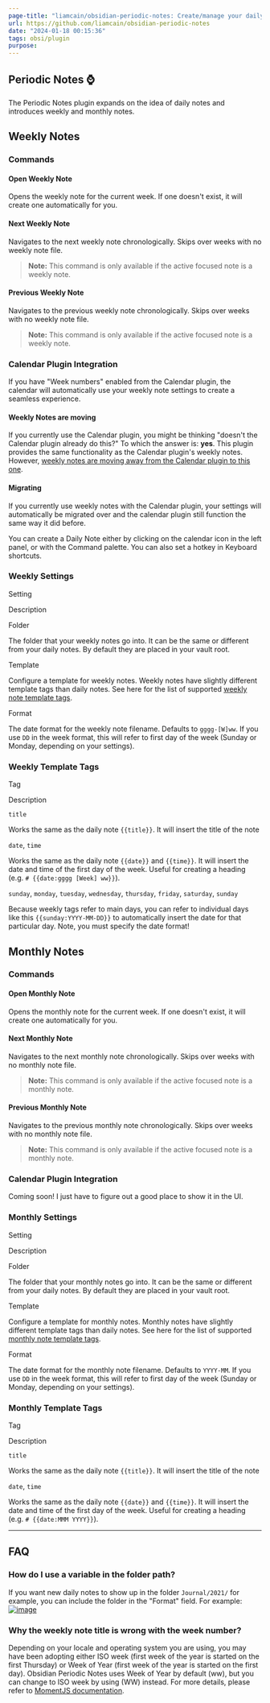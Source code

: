 ```yaml
---
page-title: "liamcain/obsidian-periodic-notes: Create/manage your daily, weekly, and monthly notes in Obsidian"
url: https://github.com/liamcain/obsidian-periodic-notes
date: "2024-01-18 00:15:36"
tags: obsi/plugin
purpose:
---
```


## Periodic Notes ⌚

The Periodic Notes plugin expands on the idea of daily notes and introduces weekly and monthly notes.

## Weekly Notes

### Commands

#### Open Weekly Note

Opens the weekly note for the current week. If one doesn't exist, it will create one automatically for you.

#### Next Weekly Note

Navigates to the next weekly note chronologically. Skips over weeks with no weekly note file.

> **Note:** This command is only available if the active focused note is a weekly note.

#### Previous Weekly Note

Navigates to the previous weekly note chronologically. Skips over weeks with no weekly note file.

> **Note:** This command is only available if the active focused note is a weekly note.

### Calendar Plugin Integration

If you have "Week numbers" enabled from the Calendar plugin, the calendar will automatically use your weekly note settings to create a seamless experience.

#### Weekly Notes are moving

If you currently use the Calendar plugin, you might be thinking "doesn't the Calendar plugin already do this?" To which the answer is: **yes**. This plugin provides the same functionality as the Calendar plugin's weekly notes. However, [weekly notes are moving away from the Calendar plugin to this one](https://github.com/liamcain/obsidian-calendar-plugin#weekly-notes-have-a-new-home).

#### Migrating

If you currently use weekly notes with the Calendar plugin, your settings will automatically be migrated over and the calendar plugin still function the same way it did before.

You can create a Daily Note either by clicking on the calendar icon in the left panel, or with the Command palette. You can also set a hotkey in Keyboard shortcuts.

### Weekly Settings

Setting

Description

Folder

The folder that your weekly notes go into. It can be the same or different from your daily notes. By default they are placed in your vault root.

Template

Configure a template for weekly notes. Weekly notes have slightly different template tags than daily notes. See here for the list of supported [weekly note template tags](https://github.com/liamcain/obsidian-periodic-notes#weekly-template-tags).

Format

The date format for the weekly note filename. Defaults to `gggg-[W]ww`. If you use `DD` in the week format, this will refer to first day of the week (Sunday or Monday, depending on your settings).

### Weekly Template Tags

Tag

Description

`title`

Works the same as the daily note `{{title}}`. It will insert the title of the note

`date`, `time`

Works the same as the daily note `{{date}}` and `{{time}}`. It will insert the date and time of the first day of the week. Useful for creating a heading (e.g. `# {{date:gggg [Week] ww}}`).

`sunday`, `monday`, `tuesday`, `wednesday`, `thursday`, `friday`, `saturday`, `sunday`

Because weekly tags refer to main days, you can refer to individual days like this `{{sunday:YYYY-MM-DD}}` to automatically insert the date for that particular day. Note, you must specify the date format!

## Monthly Notes

### Commands

#### Open Monthly Note

Opens the monthly note for the current week. If one doesn't exist, it will create one automatically for you.

#### Next Monthly Note

Navigates to the next monthly note chronologically. Skips over weeks with no monthly note file.

> **Note:** This command is only available if the active focused note is a monthly note.

#### Previous Monthly Note

Navigates to the previous monthly note chronologically. Skips over weeks with no monthly note file.

> **Note:** This command is only available if the active focused note is a monthly note.

### Calendar Plugin Integration

Coming soon! I just have to figure out a good place to show it in the UI.

### Monthly Settings

Setting

Description

Folder

The folder that your monthly notes go into. It can be the same or different from your daily notes. By default they are placed in your vault root.

Template

Configure a template for monthly notes. Monthly notes have slightly different template tags than daily notes. See here for the list of supported [monthly note template tags](https://github.com/liamcain/obsidian-periodic-notes#monthly-template-tags).

Format

The date format for the monthly note filename. Defaults to `YYYY-MM`. If you use `DD` in the week format, this will refer to first day of the week (Sunday or Monday, depending on your settings).

### Monthly Template Tags

Tag

Description

`title`

Works the same as the daily note `{{title}}`. It will insert the title of the note

`date`, `time`

Works the same as the daily note `{{date}}` and `{{time}}`. It will insert the date and time of the first day of the week. Useful for creating a heading (e.g. `# {{date:MMM YYYY}}`).

---

## FAQ

### How do I use a variable in the folder path?

If you want new daily notes to show up in the folder `Journal/2021/` for example, you can include the folder in the "Format" field. For example: [![image](https://user-images.githubusercontent.com/693981/111852801-c1cd8e00-88ee-11eb-9542-b7d840239037.png)](https://user-images.githubusercontent.com/693981/111852801-c1cd8e00-88ee-11eb-9542-b7d840239037.png)

### Why the weekly note title is wrong with the week number?

Depending on your locale and operating system you are using, you may have been adopting either ISO week (first week of the year is started on the first Thursday) or Week of Year (first week of the year is started on the first day). Obsidian Periodic Notes uses Week of Year by default (ww), but you can change to ISO week by using (WW) instead. For more details, please refer to [MomentJS documentation](https://momentjs.com/docs/#/displaying/format/).